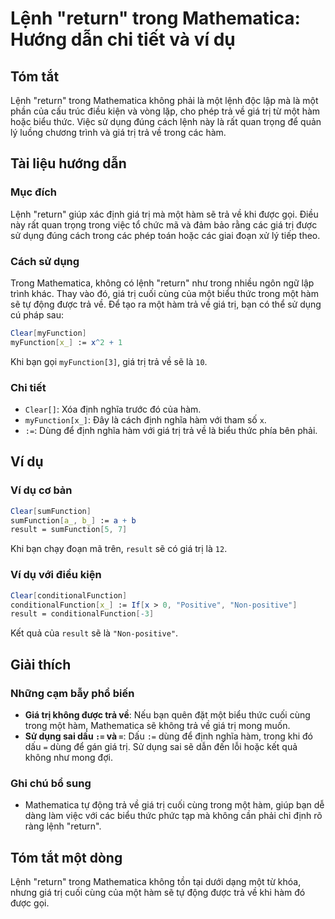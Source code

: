 <!--
Meta Description: # Lệnh "return" trong Mathematica: Hướng dẫn chi tiết và ví dụ ## Tóm tắt Lệnh "return" trong Mathematica không phải là một lệnh độc lập mà là một phầ...
Meta Keywords: giá, trị, một, hàm, trong
-->

# Lệnh "return" trong Mathematica: Hướng dẫn chi tiết và ví dụ

## Tóm tắt
Lệnh "return" trong Mathematica không phải là một lệnh độc lập mà là một phần của cấu trúc điều kiện và vòng lặp, cho phép trả về giá trị từ một hàm hoặc biểu thức. Việc sử dụng đúng cách lệnh này là rất quan trọng để quản lý luồng chương trình và giá trị trả về trong các hàm.

## Tài liệu hướng dẫn
### Mục đích
Lệnh "return" giúp xác định giá trị mà một hàm sẽ trả về khi được gọi. Điều này rất quan trọng trong việc tổ chức mã và đảm bảo rằng các giá trị được sử dụng đúng cách trong các phép toán hoặc các giai đoạn xử lý tiếp theo.

### Cách sử dụng
Trong Mathematica, không có lệnh "return" như trong nhiều ngôn ngữ lập trình khác. Thay vào đó, giá trị cuối cùng của một biểu thức trong một hàm sẽ tự động được trả về. Để tạo ra một hàm trả về giá trị, bạn có thể sử dụng cú pháp sau:

```mathematica
Clear[myFunction]
myFunction[x_] := x^2 + 1
```

Khi bạn gọi `myFunction[3]`, giá trị trả về sẽ là `10`.

### Chi tiết
- `Clear[]`: Xóa định nghĩa trước đó của hàm.
- `myFunction[x_]`: Đây là cách định nghĩa hàm với tham số `x`.
- `:=`: Dùng để định nghĩa hàm với giá trị trả về là biểu thức phía bên phải.

## Ví dụ
### Ví dụ cơ bản
```mathematica
Clear[sumFunction]
sumFunction[a_, b_] := a + b
result = sumFunction[5, 7]
```
Khi bạn chạy đoạn mã trên, `result` sẽ có giá trị là `12`.

### Ví dụ với điều kiện
```mathematica
Clear[conditionalFunction]
conditionalFunction[x_] := If[x > 0, "Positive", "Non-positive"]
result = conditionalFunction[-3]
```
Kết quả của `result` sẽ là `"Non-positive"`.

## Giải thích
### Những cạm bẫy phổ biến
- **Giá trị không được trả về**: Nếu bạn quên đặt một biểu thức cuối cùng trong một hàm, Mathematica sẽ không trả về giá trị mong muốn.
- **Sử dụng sai dấu `:=` và `=`**: Dấu `:=` dùng để định nghĩa hàm, trong khi đó dấu `=` dùng để gán giá trị. Sử dụng sai sẽ dẫn đến lỗi hoặc kết quả không như mong đợi.

### Ghi chú bổ sung
- Mathematica tự động trả về giá trị cuối cùng trong một hàm, giúp bạn dễ dàng làm việc với các biểu thức phức tạp mà không cần phải chỉ định rõ ràng lệnh "return".

## Tóm tắt một dòng
Lệnh "return" trong Mathematica không tồn tại dưới dạng một từ khóa, nhưng giá trị cuối cùng của một hàm sẽ tự động được trả về khi hàm đó được gọi.